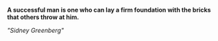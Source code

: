 **A successful man is one who can lay a firm foundation with the bricks that others throw at him.**

*"Sidney Greenberg"*